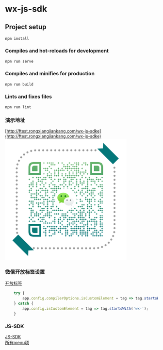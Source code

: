 # wx-js-sdk

## Project setup
```
npm install
```

### Compiles and hot-reloads for development
```
npm run serve
```

### Compiles and minifies for production
```
npm run build
```

### Lints and fixes files
```
npm run lint
```

### 演示地址
[http://ftest.rongxiangjiankang.com/wx-js-sdke](http://ftest.rongxiangjiankang.com/wx-js-sdke)
![GitHub Dark](./src/assets/images/qrcode.png)


### 微信开放标签设置
[开放标签](/src/main.js)

````JavaScript
    try {
        app.config.compilerOptions.isCustomElement = tag => tag.startsWith('wx-');
    } catch {
        app.config.isCustomElement = tag => tag.startsWith('wx-');
    }
````

### JS-SDK

[JS-SDK](/src/common/README.md)
<br/>
[所有menu项](/src/common/MENU.md)